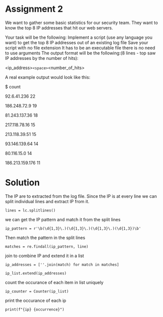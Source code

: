 # Assignment 2

We want to gather some basic statistics for our security team. They want to know the top 8 IP addresses that hit our web servers.

Your task will be the following:
Implement a script (use any language you want) to get the top 8 IP addresses out of an existing log file
Save your script with no file extension
It has to be an executable file
there is no need to use arguments
The output format will be the following:(8 lines - top saw IP addresses by the number of hits):

<ip_address>`<space>`<number_of_hits>

A real example output would look like this:

$ count

92.6.41.236 22

186.248.72.9 19

81.243.137.36 18

217.118.78.16 15

213.118.39.51 15

93.146.139.64 14

80.116.15.0 14

186.213.159.176 11

# Solution

The IP are to extracted from the log file. Since the IP is at every line we can split individual lines and extract IP from it.

    lines = lc.splitlines()

we can get the IP pattern and match it from the split lines

    ip_pattern = r'\b(\d{1,3}\.)(\d{1,3}\.)(\d{1,3}\.)(\d{1,3})\b'

Then match the pattern in the split lines

    matches = re.findall(ip_pattern, line)

join to combine IP and extend it in a list

    ip_addresses = [''.join(match) for match in matches]

    ip_list.extend(ip_addresses)

count the occurance of each item in list uniquely

    ip_counter = Counter(ip_list)

print the occurance of each ip

    print(f"{ip} {occurrence}")
